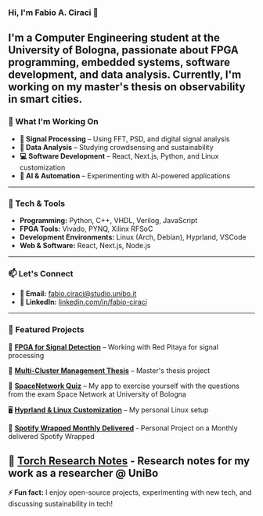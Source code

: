 ### Hi, I'm Fabio A. Ciraci 

I'm a **Computer Engineering student** at the University of Bologna, passionate about **FPGA programming, embedded systems, software development, and data analysis**. Currently, I'm working on my **master's thesis** on **observability in smart cities**.
---

###  What I'm Working On  
- **📡 Signal Processing** – Using FFT, PSD, and digital signal analysis  
- **  Data Analysis** – Studying crowdsensing and sustainability  
- **💻 Software Development** – React, Next.js, Python, and Linux customization  
- ** AI & Automation** – Experimenting with AI-powered applications  

---

### 🔧 Tech & Tools  
- **Programming:** Python, C++, VHDL, Verilog, JavaScript  
- **FPGA Tools:** Vivado, PYNQ, Xilinx RFSoC  
- **Development Environments:** Linux (Arch, Debian), Hyprland, VSCode  
- **Web & Software:** React, Next.js, Node.js  

---

### 📫 Let's Connect    
- **📩 Email:** [fabio.ciraci@studio.unibo.it](mailto:your.email@example.com)  
- **💼 LinkedIn:** [linkedin.com/in/fabio-ciraci](https://www.linkedin.com/in/fabio-antonello-ciraci-281479161/)  

---

### 📌 Featured Projects  
 **[FPGA for Signal Detection](https://github.com/FabioC-alt/FPGAFermiLab)** – Working with Red Pitaya for signal processing  

📡 **[Multi-Cluster Management Thesis](https://github.com/FabioC-alt/masterThesis)** – Master's thesis project  

🤖 **[SpaceNetwork Quiz](https://github.com/FabioC-alt/SNQuiz)** – My app to exercise yourself with the questions from the exam Space Network at University of Bologna  

🖥️ **[Hyprland & Linux Customization](https://github.com/FabioC-alt/scripts)** – My personal Linux setup  

 **[Spotify Wrapped Monthly Delivered](https://github.com/FabioC-alt/SpotifyWrappedMonthly)** - Personal Project on a Monthly delivered Spotify Wrapped  

 **[Torch Research Notes](https://github.com/FabioC-alt/torchNotes)** - Research notes for my work as a researcher @ UniBo
---

**⚡ Fun fact:** I enjoy open-source projects, experimenting with new tech, and discussing sustainability in tech!  
